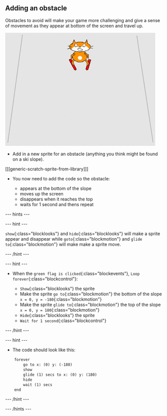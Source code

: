 ## Adding an obstacle

Obstacles to avoid will make your game more challenging and give a sense of movement as they appear at bottom of the screen and travel up.

![obstacle](images/skier_obstacle_moving.gif)

+ Add in a new sprite for an obstacle (anything you think might be found on a ski slope).

[[[generic-scratch-sprite-from-library]]]

+ You now need to add the code so the obstacle:

    + appears at the bottom of the slope
    + moves up the screen
    + disappears when it reaches the top
    + waits for 1 second and thens repeat

--- hints ---

--- hint ---

`show`{:class="blocklooks"} and `hide`{:class="blocklooks"} will make a sprite appear and disappear while `goto`{:class="blockmotion"} and `glide to`{:class="blockmotion"} will make make a sprite move.

--- /hint ---

--- hint ---

+ When the `green flag is clicked`{:class="blockevents"}, `Loop forever`{:class="blockcontrol"}:

    + `Show`{:class="blocklooks"} the sprite
    + Make the sprite `go to`{:class="blockmotion"} the bottom of the slope `x = 0, y = -180`{:class="blockmotion"}
    + Make the sprite `glide to`{:class="blockmotion"} the top of the slope `x = 0, y = 180`{:class="blockmotion"}
    + `Hide`{:class="blocklooks"} the sprite
    + `Wait for 1 second`{:class="blockcontrol"}

--- /hint ---

--- hint ---

+ The code should look like this:

```blocks
    forever 
        go to x: (0) y: (-180)
        show
        glide (1) secs to x: (0) y: (180)
        hide
        wait (1) secs
    end
```

--- /hint ---

--- /hints ---
